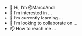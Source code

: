 - 👋 Hi, I’m @MarcoAndr
- 👀 I’m interested in ...
- 🌱 I’m currently learning ...
- 💞️ I’m looking to collaborate on ...
- 📫 How to reach me ...

<!---
MarcoAndr/MarcoAndr is a ✨ special ✨ repository because its `README.md` (this file) appears on your GitHub profile.
You can click the Preview link to take a look at your changes.
--->
